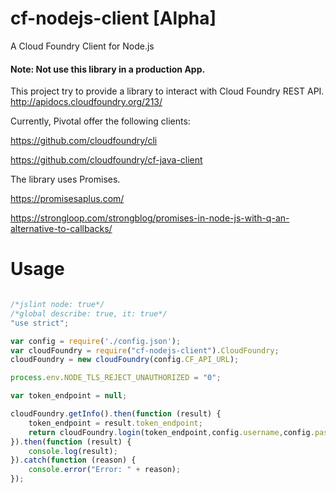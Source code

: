 # cf-nodejs-client [Alpha]
A Cloud Foundry Client for Node.js

#### Note: Not use this library in a production App.

This project try to provide a library to interact with Cloud Foundry REST API.
http://apidocs.cloudfoundry.org/213/

Currently, Pivotal offer the following clients:

https://github.com/cloudfoundry/cli

https://github.com/cloudfoundry/cf-java-client

The library uses Promises.

https://promisesaplus.com/

https://strongloop.com/strongblog/promises-in-node-js-with-q-an-alternative-to-callbacks/

# Usage

``` Javascript

/*jslint node: true*/
/*global describe: true, it: true*/
"use strict";

var config = require('./config.json');
var cloudFoundry = require("cf-nodejs-client").CloudFoundry;
cloudFoundry = new cloudFoundry(config.CF_API_URL);

process.env.NODE_TLS_REJECT_UNAUTHORIZED = "0";

var token_endpoint = null;

cloudFoundry.getInfo().then(function (result) {
	token_endpoint = result.token_endpoint;	
    return cloudFoundry.login(token_endpoint,config.username,config.password);
}).then(function (result) {
    console.log(result);   
}).catch(function (reason) {
    console.error("Error: " + reason);
});

```